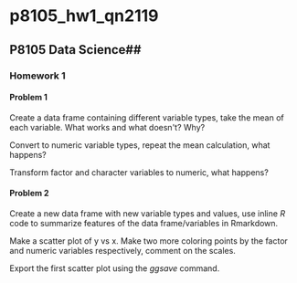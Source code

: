 # p8105_hw1_qn2119

## P8105 Data Science##
### Homework 1  ###
#### Problem 1 ####
Create a data frame containing different variable types, take the mean of each variable. What works and what doesn't? Why?

Convert to numeric variable types, repeat the mean calculation, what happens?

Transform factor and character variables to numeric, what happens?

#### Problem 2 ####

Create a new data frame with new variable types and values, use inline *R* code to summarize features of the data frame/variables in Rmarkdown. 

Make a scatter plot of y vs x. Make two more coloring points by the factor and numeric variables respectively, comment on the scales.

Export the first scatter plot using the *ggsave* command.